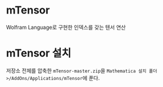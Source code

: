 # mTensor
Wolfram Language로 구현한 인덱스를 갖는 텐서 연산

# mTensor 설치
저장소 전체를 압축한 `mTensor-master.zip`을 `Mathematica 설치 폴더>/AddOns/Applications/mTensor`에 푼다.
